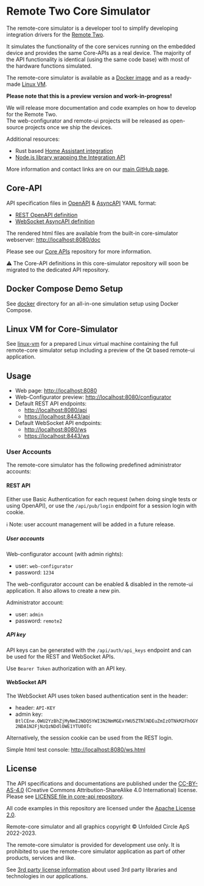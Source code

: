 # Remote Two Core Simulator

The remote-core simulator is a developer tool to simplify developing integration drivers for the [Remote Two](https://www.unfoldedcircle.com/).

It simulates the functionality of the core services running on the embedded device and provides the same Core-APIs
as a real device. The majority of the API functionality is identical (using the same code base) with most of the
hardware functions simulated.

The remote-core simulator is available as a [Docker image](docker) and as a ready-made [Linux VM](linux-vm).

**Please note that this is a preview version and work-in-progress!**

We will release more documentation and code examples on how to develop for the Remote Two.  
The web-configurator and remote-ui projects will be released as open-source projects once we ship the devices.

Additional resources:
- Rust based [Home Assistant integration](https://github.com/unfoldedcircle/integration-home-assistant)
- [Node.js library wrapping the Integration API](https://github.com/unfoldedcircle/integration-node-library)

More information and contact links are on our [main GitHub page](https://github.com/unfoldedcircle).

## Core-API

API specification files in [OpenAPI](https://swagger.io/specification/) & [AsyncAPI](https://www.asyncapi.com/)
YAML format:

- [REST OpenAPI definition](core-api/rest/openapi.yaml)
- [WebSocket AsyncAPI definition](core-api/websocket/asyncapi.yaml)

The rendered html files are available from the built-in core-simulator webserver: <http://localhost:8080/doc>

Please see our [Core APIs](https://github.com/unfoldedcircle/core-api) repository for more information.

⚠️ The Core-API definitions in this core-simulator repository will soon be migrated to the dedicated API repository.

## Docker Compose Demo Setup

See [docker](docker) directory for an all-in-one simulation setup using Docker Compose.

## Linux VM for Core-Simulator

See [linux-vm](linux-vm) for a prepared Linux virtual machine containing the full remote-core simulator setup including
a preview of the Qt based remote-ui application.

## Usage

- Web page: <http://localhost:8080>
- Web-Configurator preview: <http://localhost:8080/configurator>
- Default REST API endpoints:
  - <http://localhost:8080/api>
  - <https://localhost:8443/api>
- Default WebSocket API endpoints:
  - <http://localhost:8080/ws>
  - <https://localhost:8443/ws>

### User Accounts

The remote-core simulator has the following predefined administrator accounts:

#### REST API

Either use Basic Authentication for each request (when doing single tests or using OpenAPI), or use the `/api/pub/login`
endpoint for a session login with cookie.

ℹ️ Note: user account management will be added in a future release.

##### User accounts

Web-configurator account (with admin rights):
- user: `web-configurator`
- password: `1234`

The web-configurator account can be enabled & disabled in the remote-ui application. It also allows to create a new pin.

Administrator account:
- user: `admin`
- password: `remote2`

##### API key

API keys can be generated with the `/api/auth/api_keys` endpoint and can be used for the REST and WebSocket APIs.

Use `Bearer Token` authorization with an API key.

#### WebSocket API

The WebSocket API uses token based authentication sent in the header:

- header: `API-KEY`
- admin key: `BtlCEne.OWU2YzBhZjMyNmI2NDQ5YWI3N2NmMGExYWU5ZTNlNDEuZmIzOTNkM2FhOGY2NDA1N2FjNzQzNDdlOWE1YTU0OTc`

Alternatively, the session cookie can be used from the REST login.

Simple html test console: <http://localhost:8080/ws.html>

## License

The API specifications and documentations are published under the [CC-BY-AS-4.0](https://creativecommons.org/licenses/by-sa/4.0/)
(Creative Commons Attribution-ShareAlike 4.0 International) license.  
Please see [LICENSE file in core-api repository](https://github.com/unfoldedcircle/core-api/blob/main/LICENSE).  

All code examples in this repository are licensed under the [Apache License 2.0](https://www.apache.org/licenses/LICENSE-2.0).  

Remote-core simulator and all graphics copyright © Unfolded Circle ApS 2022-2023.

The remote-core simulator is provided for development use only. It is prohibited to use the remote-core simulator
application as part of other products, services and like.
 
See [3rd party license information](licenses) about used 3rd party libraries and technologies in our applications.
